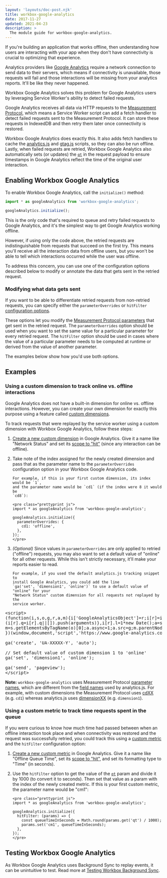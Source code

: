 ```yaml
---
layout: 'layouts/doc-post.njk'
title: workbox-google-analytics
date: 2017-11-27
updated: 2021-04-23
description: >
  The module guide for workbox-google-analytics.
---
```


If you're building an application that works offline, then understanding
how users are interacting with your app when they don't have connectivity
is crucial to optimizing that experience.

Analytics providers like
[Google Analytics](https://www.google.com/analytics) require a network
connection to send data to their servers, which means if connectivity is
unavailable, those requests will fail and those interactions will be
missing from your analytics reports. It'll be like they never happened.

Workbox Google Analytics solves this problem for Google Analytics users by
leveraging Service Worker's ability to detect failed requests.

Google Analytics receives all data via HTTP requests to the
[Measurement Protocol](/analytics/devguides/collection/protocol/v1/),
which means a Service Worker script can add a fetch handler to detect
failed requests sent to the Measurement Protocol. It can store these
requests in IndexedDB and then retry them later once connectivity is
restored.

Workbox Google Analytics does exactly this. It also adds fetch
handlers to cache the
[analytics.js](/analytics/devguides/collection/analyticsjs/) and
[gtag.js](/analytics/devguides/collection/gtagjs/)
scripts, so they can also be run offline. Lastly, when failed requests are
retried, Workbox Google Analytics also automatically sets (or updates) the
[`qt`](/analytics/devguides/collection/protocol/v1/parameters#qt)
in the request payload to ensure timestamps in Google Analytics reflect the
time of the original user interaction.

## Enabling Workbox Google Analytics

To enable Workbox Google Analytics, call the `initialize()` method:

```js
import * as googleAnalytics from 'workbox-google-analytics';

googleAnalytics.initialize();
```

This is the only code that's required to queue and retry failed requests to
Google Analytics, and it's the simplest way to get Google Analytics working
offline.

However, if using only the code above, the retried requests are
indistinguishable from requests that succeed on the first try. This means
you'll receive all the interaction data from offline users, but you won't
be able to tell which interactions occurred while the user was offline.

To address this concern, you can use one of the configuration options
described below to modify or annotate the data that gets sent in the
retried request.

### Modifying what data gets sent

If you want to be able to differentiate retried requests from non-retried
requests, you can specify either the `parameterOverrides` or `hitFilter`
[configuration options](/web/tools/workbox/reference-docs/latest/module-workbox-google-analytics#.initialize).

These options let you modify the
[Measurement Protocol parameters](/analytics/devguides/collection/protocol/v1/parameters)
that get sent in the retried request. The `parameterOverrides` option
should be used when you want to set the same value for a particular
parameter for every retried request. The `hitFilter` option should be used
in cases where the value of a particular parameter needs to be computed at
runtime or derived from the value of another parameter.

The examples below show how you'd use both options.

## Examples

### Using a custom dimension to track online vs. offline interactions

Google Analytics does not have a built-in dimension for online vs. offline
interactions. However, you can create your own dimension for exactly this
purpose using a feature called
[custom dimensions](https://support.google.com/analytics/answer/2709828).

To track requests that were replayed by the service worker using a custom
dimension with Workbox Google Analytics, follow these steps:

1.  [Create a new custom dimension](https://support.google.com/analytics/answer/2709829)
    in Google Analytics. Give it a name like "Network Status" and set its
    [scope to "hit"](https://support.google.com/analytics/answer/2709828#example-hit)
    (since any interaction can be offline).

1.  Take note of the index assigned for the newly created dimension and pass
    that as the parameter name to the `parameterOverrides` configuration option
    in your Workbox Google Analytics code.

        For example, if this is your first custom dimension, its index would be `1`,
        and the parameter name would be `cd1` (if the index were 8 it would be
        `cd8`):

        <pre class="prettyprint js">
        import * as googleAnalytics from 'workbox-google-analytics';

        googleAnalytics.initialize({
          parameterOverrides: {
            cd1: 'offline',
          },
        });
        </pre>

1.  _(Optional)_ Since values in `parameterOverrides` are only applied
    to retried ("offline") requests, you may also want to set a default value
    of "online" for all other requests. While this isn't strictly necessary,
    it'll make your reports easier to read.

        For example, if you used the default analytics.js tracking snippet to
        install Google Analytics, you could add the line
        `ga('set', 'dimension1', 'online')` to use a default value of "online" for your
        "Network Status" custom dimension for all requests not replayed by the
        service worker.

<pre class="prettyprint html">
&lt;script&gt;
(function(i,s,o,g,r,a,m){i['GoogleAnalyticsObject']=r;i[r]=i[r]||function(){
(i[r].q=i[r].q||[]).push(arguments)},i[r].l=1*new Date();a=s.createElement(o),
m=s.getElementsByTagName(o)[0];a.async=1;a.src=g;m.parentNode.insertBefore(a,m)
})(window,document,'script','https://www.google-analytics.com/analytics.js','ga');

ga('create', 'UA-XXXXX-Y', 'auto');

// Set default value of custom dimension 1 to 'online'
ga('set', 'dimension1', 'online');

ga('send', 'pageview');
&lt;/script&gt;
</pre>

<aside>
  <strong>Note:</strong>
  <code>workbox-google-analytics</code> uses Measurement Protocol <a
  href="/analytics/devguides/collection/protocol/v1/parameters">parameter
  names</a>, which are different from the <a
  href="/analytics/devguides/collection/analyticsjs/field-reference#dimension">
  field names</a> used by analytics.js. For example, with custom dimensions the
  Measurement Protocol uses
  <a href="/analytics/devguides/collection/protocol/v1/parameters#cd_">cdXX</a>
  (e.g. <code>cd1</code>) whereas analytics.js uses <a
  href="/analytics/devguides/collection/analyticsjs/field-reference#dimension">
  dimensionXX</a> (e.g. <code>dimension1</code>).
</aside>

### Using a custom metric to track time requests spent in the queue

If you were curious to know how much time had passed between when an offline
interaction took place and when connectivity was restored and the request was
successfully retried, you could track this using a
[custom metric](https://support.google.com/analytics/answer/2709828) and
the `hitFilter` configuration option:

1.  [Create a new custom metric](https://support.google.com/analytics/answer/2709829)
    in Google Analytics. Give it a name like "Offline Queue Time", set its
    [scope to "hit"](https://support.google.com/analytics/answer/2709828#example-hit),
    and set its formatting type to "Time" (in seconds).

1.  Use the `hitFilter` option to get the value of the
    [`qt`](/analytics/devguides/collection/protocol/v1/parameters#qt)
    param and divide it by 1000 (to convert it to seconds). Then set that value
    as a param with the index of the newly created metric. If this is your
    first custom metric, the parameter name would be "cm1":

        <pre class="prettyprint js">
        import * as googleAnalytics from 'workbox-google-analytics';

        googleAnalytics.initialize({
          hitFilter: (params) => {
            const queueTimeInSeconds = Math.round(params.get('qt') / 1000);
            params.set('cm1', queueTimeInSeconds);
          },
        });
        </pre>

## Testing Workbox Google Analytics

As Workbox Google Analytics uses Background Sync to replay events, it can
be unintuitive to test. Read more at
[Testing Workbox Background Sync](/web/tools/workbox/modules/workbox-background-sync#testing_workbox_background_sync).
